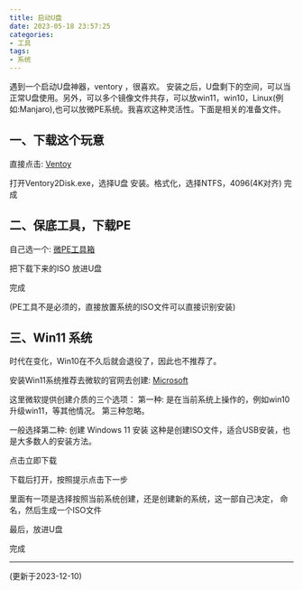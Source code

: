 ```yaml
---
title: 启动U盘
date: 2023-05-18 23:57:25
categories: 
- 工具
tags:
- 系统
---
```


遇到一个启动U盘神器，ventory ，很喜欢。 安装之后，U盘剩下的空间，可以当正常U盘使用。另外，可以多个镜像文件共存，可以放win11，win10，Linux(例如:Manjaro),也可以放微PE系统。我喜欢这种灵活性。下面是相关的准备文件。

一、下载这个玩意
---
直接点击: [Ventoy](https://www.ventoy.net/cn/download.html)

打开Ventory2Disk.exe，选择U盘 安装。格式化，选择NTFS，4096(4K对齐)
完成

二、保底工具，下载PE
---
自己选一个: [微PE工具箱](https://www.wepe.com.cn/download.html)

把下载下来的ISO 放进U盘

完成

(PE工具不是必须的，直接放置系统的ISO文件可以直接识别安装)

三、Win11 系统
---
时代在变化，Win10在不久后就会退役了，因此也不推荐了。

安装Win11系统推荐去微软的官网去创建: [Microsoft](https://www.microsoft.com/zh-cn/software-download/windows11)

这里微软提供创建介质的三个选项：
第一种: 是在当前系统上操作的，例如win10升级win11，等其他情况。
第三种忽略。

一般选择第二种: 创建 Windows 11 安装
这种是创建ISO文件，适合USB安装，也是大多数人的安装方法。

点击立即下载

下载后打开，按照提示点击下一步

里面有一项是选择按照当前系统创建，还是创建新的系统，这一部自己决定，
命名，然后生成一个ISO文件

最后，放进U盘

完成


---
(更新于2023-12-10)